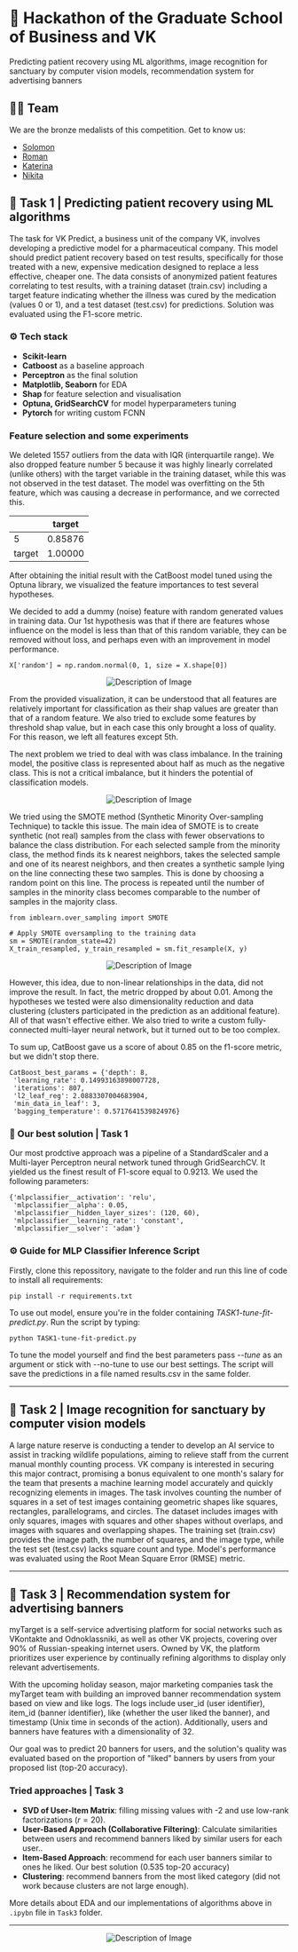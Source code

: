 # 🥉 Hackathon of the Graduate School of Business and VK   
Predicting patient recovery using ML algorithms, image recognition for sanctuary by computer vision models, recommendation system for advertising banners 

## 🦸‍♂️ Team
We are the bronze medalists of this competition. 
Get to know us:
- [Solomon](https://github.com/veidlink)
- [Roman](https://github.com/rtccreator)
- [Katerina](https://github.com/dekatrine)
- [Nikita](https://github.com/AnalyseOptimize)

## 🎯 Task 1 | Predicting patient recovery using ML algorithms


The task for VK Predict, a business unit of the company VK, involves developing a predictive model for a pharmaceutical company. This model should predict patient recovery based on test results, specifically for those treated with a new, expensive medication designed to replace a less effective, cheaper one. The data consists of anonymized patient features correlating to test results, with a training dataset (train.csv) including a target feature indicating whether the illness was cured by the medication (values 0 or 1), and a test dataset (test.csv) for predictions. Solution was evaluated using the F1-score metric.

### ⚙️ Tech stack 
- **Scikit-learn** 
- **Catboost** as a baseline approach
- **Perceptron** as the final solution
- **Matplotlib, Seaborn** for EDA
- **Shap** for feature selection and visualisation
- **Optuna, GridSearchCV** for model hyperparameters tuning
- **Pytorch** for writing custom FCNN

### Feature selection and some experiments 


We deleted 1557 outliers from the data with IQR (interquartile range). We also dropped feature number 5 because it was highly linearly correlated (unlike others) with the target variable in the training dataset, while this was not observed in the test dataset. The model was overfitting on the 5th feature, which was causing a decrease in performance, and we corrected this.

|   | target |
|---|--------|
| 5 | 0.85876|
| target | 1.00000|

After obtaining the initial result with the CatBoost model tuned using the Optuna library, we visualized the feature importances to test several hypotheses. 

We decided to add a dummy (noise) feature with random generated values in training data. Our 1st hypothesis was that if there are features whose influence on the model is less than that of this random variable, they can be removed without loss, and perhaps even with an improvement in model performance.


```
X['random'] = np.random.normal(0, 1, size = X.shape[0])
```


<p align="center">
  <img src="https://github.com/veidlink/Hackathon-of-the-Graduate-School-of-Business-and-VK/assets/137414808/e0082d63-e0bd-49ff-b896-540c835801b7" alt="Description of Image">
</p>


From the provided visualization, it can be understood that all features are relatively important for classification as their shap values are greater than that of a random feature. We also tried to exclude some features by threshold shap value, but in each case this only brought a loss of quality. For this reason, we left all features except 5th. 

The next problem we tried to deal with was class imbalance. In the training model, the positive class is represented about half as much as the negative class. This is not a critical imbalance, but it hinders the potential of classification models.

<p align="center">
  <img src="https://github.com/veidlink/Hackathon-of-the-Graduate-School-of-Business-and-VK/assets/137414808/f0e53f2e-700f-4bd0-929c-53e2fe32f0d2" alt="Description of Image">
</p>

We tried using the SMOTE method (Synthetic Minority Over-sampling Technique) to tackle this issue. The main idea of SMOTE is to create synthetic (not real) samples from the class with fewer observations to balance the class distribution. For each selected sample from the minority class, the method finds its k nearest neighbors, takes the selected sample and one of its nearest neighbors, and then creates a synthetic sample lying on the line connecting these two samples. This is done by choosing a random point on this line. The process is repeated until the number of samples in the minority class becomes comparable to the number of samples in the majority class.

```
from imblearn.over_sampling import SMOTE

# Apply SMOTE oversampling to the training data
sm = SMOTE(random_state=42)
X_train_resampled, y_train_resampled = sm.fit_resample(X, y)
```


<p align="center">
  <img src="https://github.com/veidlink/Hackathon-of-the-Graduate-School-of-Business-and-VK/assets/137414808/47ce0bde-1a4b-4aac-bcf7-a786db99987c" alt="Description of Image">
</p>


However, this idea, due to non-linear relationships in the data, did not improve the result. In fact, the metric dropped by about 0.01. Among the hypotheses we tested were also dimensionality reduction and data clustering (clusters participated in the prediction as an additional feature). All of that wasn't effective either. We also tried to write a custom fully-connected multi-layer neural network, but it turned out to be too complex. 


To sum up, CatBoost gave us a score of about 0.85 on the f1-score metric, but we didn't stop there.

```
CatBoost_best_params = {'depth': 8,
 'learning_rate': 0.14993163898007728,
 'iterations': 807,
 'l2_leaf_reg': 2.0883307004683904,
 'min_data_in_leaf': 3,
 'bagging_temperature': 0.5717641539824976}
```

### 📝 Our best solution | Task 1

Our most prodctive approach was a pipeline of a StandardScaler and a Multi-layer Perceptron neural network tuned through GridSearchCV. It yielded us the finest result of F1-score equal to 0.9213. 
We used the following parameters:

```
{'mlpclassifier__activation': 'relu',
 'mlpclassifier__alpha': 0.05,
 'mlpclassifier__hidden_layer_sizes': (120, 60),
 'mlpclassifier__learning_rate': 'constant',
 'mlpclassifier__solver': 'adam'}
```

### ⚙️  Guide for MLP Classifier Inference Script

Firstly, clone this repossitory, navigate to the folder and run this line of code to install all requirements:


```
pip install -r requirements.txt
```

To use out model, ensure you're in the folder containing *TASK1-tune-fit-predict.py*. Run the script by typing:

```
python TASK1-tune-fit-predict.py
``` 


To tune the model yourself and find the best parameters pass _--tune_ as an argument or stick with --no-tune to use our best settings. The script will save the predictions in a file named results.csv in the same folder.

---


## 🎯 Task 2 | Image recognition for sanctuary by computer vision models

A large nature reserve is conducting a tender to develop an AI service to assist in tracking wildlife populations, aiming to relieve staff from the current manual monthly counting process. VK company is interested in securing this major contract, promising a bonus equivalent to one month's salary for the team that presents a machine learning model accurately and quickly recognizing elements in images. The task involves counting the number of squares in a set of test images containing geometric shapes like squares, rectangles, parallelograms, and circles. The dataset includes images with only squares, images with squares and other shapes without overlaps, and images with squares and overlapping shapes. The training set (train.csv) provides the image path, the number of squares, and the image type, while the test set (test.csv) lacks square count and type. Model's performance was evaluated using the Root Mean Square Error (RMSE) metric.

---

## 🎯 Task 3 | Recommendation system for advertising banners

myTarget is a self-service advertising platform for social networks such as VKontakte and Odnoklassniki, as well as other VK projects, covering over 90% of Russian-speaking internet users. Owned by VK, the platform prioritizes user experience by continually refining algorithms to display only relevant advertisements.

With the upcoming holiday season, major marketing companies task the myTarget team with building an improved banner recommendation system based on view and like logs. The logs include user_id (user identifier), item_id (banner identifier), like (whether the user liked the banner), and timestamp (Unix time in seconds of the action). Additionally, users and banners have features with a dimensionality of 32.

Our goal was to predict 20 banners for users, and the solution's quality was evaluated based on the proportion of "liked" banners by users from your proposed list (top-20 accuracy).

### Tried approaches | Task 3

- **SVD of User-Item Matrix**: filling missing values with -2 and use low-rank factorizations ($r = 20$). 
- **User-Based Approach (Collaborative Filtering)**: Calculate similarities between users and recommend banners liked by similar users for each user..
- **Item-Based Approach**: recommend for each user banners similar to ones he liked. Our best solution (0.535 top-20 accuracy)
- **Clustering**: recommend banners from the most liked category (did not work because clusters are not large enough).

More details about EDA and our implementations of algorithms above in `.ipybn` file in `Task3` folder.

---

<p align="center">
  <img src="https://github.com/veidlink/Hackathon-of-the-Graduate-School-of-Business-and-VK/assets/137414808/077b38da-ed84-47b2-ba16-5fa8f2ad3211" alt="Description of Image">
</p>

